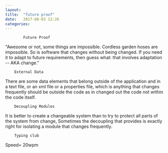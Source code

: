 ```yaml
---
layout: 
title:  "future proof"
date:   2017-08-03 12:26
categories: 
---			
```

			
			
			Future Proof

"Awesome or not, some things are impossible. Cordless garden hoses are impossible. So is software that changes without being changed. If you need it to adapt to future requirements, then guess what: that involves adaptation -- AKA change."

		External Data
There are some data elements that belong outside of the application and in a text file, or an xml file or a properties file, which is anything that changes frequently should be outside the code as in changed out the code not within the code itself.

		Decoupling Modules

It is better to create a changeable system than to try to protect all parts of the system from change, Sometimes the decoupling that provides is exactly right for isolating a module that changes frequently. 

		Typing club 

Speed= 20wpm

